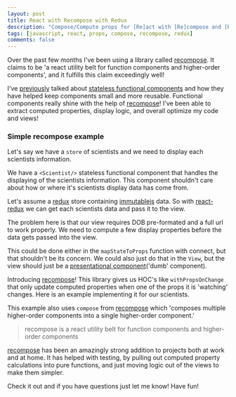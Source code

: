 ```yaml
---
layout: post
title: React with Recompose with Redux
description: "Compose/Compute props for [Re]act with [Re]compose and [Re]dux"
tags: [javascript, react, props, compose, recompose, redux]
comments: false
---
```


Over the past few months I've been using a library called [recompose](https://github.com/acdlite/recompose). It claims to be 'a react utility belt for function components and higher-order components', and it fulfills this claim exceedingly well!

I've [previously](/functional-redux-ducks) talked about [stateless functional components](http://facebook.github.io/react/blog/2015/10/07/react-v0.14.html#stateless-functional-components) and how they have helped keep components small and more reusable. Functional components really shine with the help of [recompose](https://github.com/acdlite/recompose)! I've been able to extract computed properties, display logic, and overall optimize my code and views!

### Simple recompose example

Let's say we have a `store` of scientists and we need to display each scientists information.

<script src="https://gist.github.com/hartzis/696edd6cb1f1d08a9e1d.js"></script>

We have a `<Scientist/>` stateless functional component that handles the displaying of the scientists information. This component shouldn't care about how or where it's scientists display data has come from.

<script src="https://gist.github.com/hartzis/b6e9530434885dd8ec6e.js"></script>

Let's assume a [redux](https://github.com/reactjs/redux) store containing [immutablejs](https://github.com/facebook/immutable-js/) data. So with [react-redux](https://github.com/reactjs/react-redux) we can get each scientists data and pass it to the view.

<script src="https://gist.github.com/hartzis/1e6de9c07c0ff7ae7636.js"></script>

The problem here is that our view requires DOB pre-formated and a full url to work properly. We need to compute a few display properties before the data gets passed into the view.

This could be done either in the `mapStateToProps` function with connect, but that shouldn't be its concern. We could also just do that in the `View`, but the view should just be a [presentational component](https://medium.com/@dan_abramov/smart-and-dumb-components-7ca2f9a7c7d0#.hs3v6lpjm)('dumb' component).

Introducing [recompose](https://github.com/acdlite/recompose)! This library gives us HOC's like `withPropsOnChange` that only update computed properties when one of the props it is 'watching' changes. Here is an example implementing it for our scientists.

<script src="https://gist.github.com/hartzis/4c6a834e60cb0099edff.js"></script>

This example also uses `compose` from [recompose](https://github.com/acdlite/recompose) which 'composes multiple higher-order components into a single higher-order component.'

> recompose is a react utility belt for function components and higher-order components

[recompose](https://github.com/acdlite/recompose) has been an amazingly strong addition to projects both at work and at home. It has helped with testing, by pulling out computed property calculations into pure functions, and just moving logic out of the views to make them simpler.

Check it out and if you have questions just let me know! Have fun!
